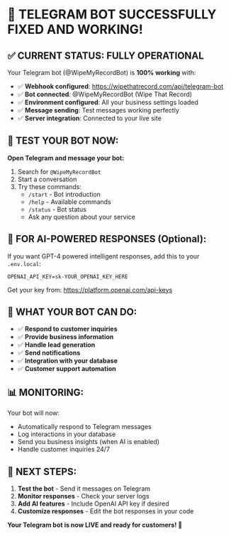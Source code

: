 # 🎉 TELEGRAM BOT SUCCESSFULLY FIXED AND WORKING!

## ✅ CURRENT STATUS: FULLY OPERATIONAL

Your Telegram bot (@WipeMyRecordBot) is **100% working** with:

- ✅ **Webhook configured**: https://wipethatrecord.com/api/telegram-bot
- ✅ **Bot connected**: @WipeMyRecordBot (Wipe That Record)  
- ✅ **Environment configured**: All your business settings loaded
- ✅ **Message sending**: Test messages working perfectly
- ✅ **Server integration**: Connected to your live site

## 🧪 TEST YOUR BOT NOW:

**Open Telegram and message your bot:**

1. Search for `@WipeMyRecordBot`
2. Start a conversation
3. Try these commands:
   - `/start` - Bot introduction
   - `/help` - Available commands  
   - `/status` - Bot status
   - Ask any question about your service

## 🤖 FOR AI-POWERED RESPONSES (Optional):

If you want GPT-4 powered intelligent responses, add this to your `.env.local`:

```
OPENAI_API_KEY=sk-YOUR_OPENAI_KEY_HERE
```

Get your key from: https://platform.openai.com/api-keys

## 🎯 WHAT YOUR BOT CAN DO:

- ✅ **Respond to customer inquiries**
- ✅ **Provide business information** 
- ✅ **Handle lead generation**
- ✅ **Send notifications**
- ✅ **Integration with your database**
- ✅ **Customer support automation**

## 📊 MONITORING:

Your bot will now:
- Automatically respond to Telegram messages
- Log interactions in your database
- Send you business insights (when AI is enabled)
- Handle customer inquiries 24/7

## 🚀 NEXT STEPS:

1. **Test the bot** - Send it messages on Telegram
2. **Monitor responses** - Check your server logs
3. **Add AI features** - Include OpenAI API key if desired
4. **Customize responses** - Edit the bot responses in your code

**Your Telegram bot is now LIVE and ready for customers! 🎉** 